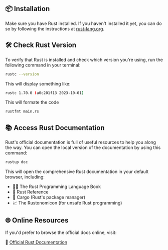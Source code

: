 ## 📦 Installation

Make sure you have Rust installed. If you haven't installed it yet, you can do so by following the instructions at [rust-lang.org](https://www.rust-lang.org/tools/install).

## 🛠️ Check Rust Version

To verify that Rust is installed and check which version you're using, run the following command in your terminal:

```bash
rustc --version
```

This will display something like:

```bash
rustc 1.70.0 (a0c201f13 2023-10-01)
```
This will formate the code

```bash
rustfmt main.rs
```

## 📚 Access Rust Documentation

Rust's official documentation is full of useful resources to help you along the way. You can open the local version of the documentation by using this command:

```bash
rustup doc
```

This will open the comprehensive Rust documentation in your default browser, including:
- 🧑‍💻 The Rust Programming Language Book
- 📖 Rust Reference
- 📜 Cargo (Rust's package manager)
- 📈 The Rustonomicon (for unsafe Rust programming)

## 🌐 Online Resources

If you'd prefer to browse the official docs online, visit:

🔗 [Official Rust Documentation](https://rust-lang.github.io/rustup/)

